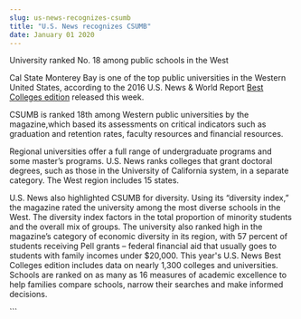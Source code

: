 ```yaml
---
slug: us-news-recognizes-csumb
title: "U.S. News recognizes CSUMB"
date: January 01 2020
---
```


 
<p>University ranked No. 18 among public schools in the West</p>
<p>
  Cal State Monterey Bay is one of the top public universities in the Western
  United States, according to the 2016 U.S. News &amp; World Report
  <a
    href="https://colleges.usnews.rankingsandreviews.com/best&#45;colleges/rankings"
    >Best Colleges edition</a
  >
  released this week.
</p>
<p>
  CSUMB is ranked 18th among Western public universities by the magazine,which
  based its assessments on critical indicators such as graduation and retention
  rates, faculty resources and financial resources.
</p>
<p>
  Regional universities offer a full range of undergraduate programs and some
  master’s programs. U.S. News ranks colleges that grant doctoral degrees, such
  as those in the University of California system, in a separate category. The
  West region includes 15 states.
</p>
<p>
  U.S. News also highlighted CSUMB for diversity. Using its “diversity index,”
  the magazine rated the university among the most diverse schools in the West.
  The diversity index factors in the total proportion of minority students and
  the overall mix of groups. The university also ranked high in the magazine’s
  category of economic diversity in its region, with 57 percent of students
  receiving Pell grants – federal financial aid that usually goes to students
  with family incomes under $20,000. This year's U.S. News Best Colleges edition
  includes data on nearly 1,300 colleges and universities. Schools are ranked on
  as many as 16 measures of academic excellence to help families compare
  schools, narrow their searches and make informed decisions.
</p>
```
